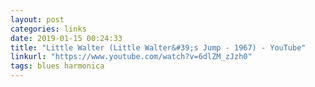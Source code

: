 ```yaml
---
layout: post
categories: links
date: 2019-01-15 00:24:33
title: "Little Walter (Little Walter&#39;s Jump - 1967) - YouTube"
linkurl: "https://www.youtube.com/watch?v=6dlZM_zJzh0"
tags: blues harmonica
---
```

